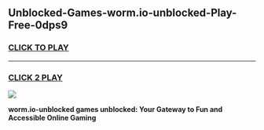 
## Unblocked-Games-worm.io-unblocked-Play-Free-0dps9
<h3>
<a href="https://premium76.site?title=worm.io-unblocked&ref=18A1">CLICK TO PLAY</a></h3>
<hr>

<h3>
<a href="https://premium76.site?title=worm.io-unblocked&ref=18A1">CLICK 2 PLAY</a>
  
</h3>

<a href="https://premium76.site?title=worm.io-unblocked&ref=18A1"><img src="https://clearcache.store/games.png"></a>


**worm.io-unblocked games unblocked: Your Gateway to Fun and Accessible Online Gaming**
